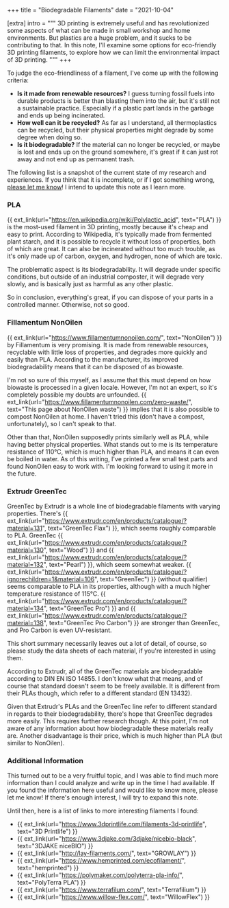 +++
title = "Biodegradable Filaments"
date  = "2021-10-04"

[extra]
intro = """
3D printing is extremely useful and has revolutionized some aspects of what can be made in small workshop and home environments. But plastics are a huge problem, and it sucks to be contributing to that. In this note, I'll examine some options for eco-friendly 3D printing filaments, to explore how we can limit the environmental impact of 3D printing.
"""
+++

To judge the eco-friendliness of a filament, I've come up with the following criteria:

- **Is it made from renewable resources?** I guess turning fossil fuels into durable products is better than blasting them into the air, but it's still not a sustainable practice. Especially if a plastic part lands in the garbage and ends up being incinerated.
- **How well can it be recycled?** As far as I understand, all thermoplastics can be recycled, but their physical properties might degrade by some degree when doing so.
- **Is it biodegradable?** If the material can no longer be recycled, or maybe is lost and ends up on the ground somewhere, it's great if it can just rot away and not end up as permanent trash.

The following list is a snapshot of the current state of my research and experiences. If you think that it is incomplete, or if I got something wrong, [please let me know](/contact)! I intend to update this note as I learn more.


### PLA

{{ ext_link(url="https://en.wikipedia.org/wiki/Polylactic_acid", text="PLA") }} is the most-used filament in 3D printing, mostly because it's cheap and easy to print. According to Wikipedia, it's typically made from fermented plant starch, and it is possible to recycle it without loss of properties, both of which are great. It can also be incinerated without too much trouble, as it's only made up of carbon, oxygen, and hydrogen, none of which are toxic.

The problematic aspect is its biodegradability. It will degrade under specific conditions, but outside of an industrial composter, it will degrade very slowly, and is basically just as harmful as any other plastic.

So in conclusion, everything's great, if you can dispose of your parts in a controlled manner. Otherwise, not so good.


### Fillamentum NonOilen

{{ ext_link(url="https://www.fillamentumnonoilen.com/", text="NonOilen") }} by Fillamentum is very promising. It is made from renewable resources, recyclable with little loss of properties, and degrades more quickly and easily than PLA. According to the manufacturer, its improved biodegradability means that it can be disposed of as biowaste.

I'm not so sure of this myself, as I assume that this must depend on how biowaste is processed in a given locale. However, I'm not an expert, so it's completely possible my doubts are unfounded. {{ ext_link(url="https://www.fillamentumnonoilen.com/zero-waste/", text="This page about NonOilen waste") }} implies that it is also possible to compost NonOilen at home. I haven't tried this (don't have a compost, unfortunately), so I can't speak to that.

Other than that, NonOilen supposedly prints similarly well as PLA, while having better physical properties. What stands out to me is its temperature resistance of 110°C, which is much higher than PLA, and means it can even be boiled in water. As of this writing, I've printed a few small test parts and found NonOilen easy to work with. I'm looking forward to using it more in the future.


### Extrudr GreenTec

GreenTec by Extrudr is a whole line of biodegradable filaments with varying properties. There's {{ ext_link(url="https://www.extrudr.com/en/products/catalogue/?material=131", text="GreenTec Flax") }}, which seems roughly comparable to PLA. GreenTec {{ ext_link(url="https://www.extrudr.com/en/products/catalogue/?material=130", text="Wood") }} and {{ ext_link(url="https://www.extrudr.com/en/products/catalogue/?material=132", text="Pearl") }}, which seem somewhat weaker. {{ ext_link(url="https://www.extrudr.com/en/products/catalogue/?ignorechildren=1&material=106", text="GreenTec") }} (without qualifier) seems comparable to PLA in its properties, although with a much higher temperature resistance of 115°C. {{ ext_link(url="https://www.extrudr.com/en/products/catalogue/?material=134", text="GreenTec Pro") }} and {{ ext_link(url="https://www.extrudr.com/en/products/catalogue/?material=138", text="GreenTec Pro Carbon") }} are stronger than GreenTec, and Pro Carbon is even UV-resistant.

This short summary necessarily leaves out a lot of detail, of course, so please study the data sheets of each material, if you're interested in using them.

According to Extrudr, all of the GreenTec materials are biodegradable according to DIN EN ISO 14855. I don't know what that means, and of course that standard doesn't seem to be freely available. It is different from their PLAs though, which refer to a different standard (EN 13432).

Given that Extrudr's PLAs and the GreenTec line refer to different standard in regards to their biodegradability, there's hope that GreenTec degrades more easily. This requires further research though. At this point, I'm not aware of any information about how biodegradable these materials really are. Another disadvantage is their price, which is much higher than PLA (but similar to NonOilen).


### Additional Information

This turned out to be a very fruitful topic, and I was able to find much more information than I could analyze and write up in the time I had available. If you found the information here useful and would like to know more, please let me know! If there's enough interest, I will try to expand this note.

Until then, here is a list of links to more interesting filaments I found:
- {{ ext_link(url="https://www.3dprintlife.com/filaments-3d-printlife", text="3D Printlife") }}
- {{ ext_link(url="https://www.3djake.com/3djake/nicebio-black", text="3DJAKE niceBIO") }}
- {{ ext_link(url="http://lay-filaments.com/", text="GROWLAY") }}
- {{ ext_link(url="https://www.hemprinted.com/ecofilament/", text="hemprinted") }}
- {{ ext_link(url="https://polymaker.com/polyterra-pla-info/", text="PolyTerra PLA") }}
- {{ ext_link(url="https://www.terrafilum.com/", text="Terrafilium") }}
- {{ ext_link(url="https://www.willow-flex.com/", text="WillowFlex") }}

